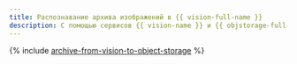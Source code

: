 ```yaml
---
title: Распознавание архива изображений в {{ vision-full-name }}
description: С помощью сервисов {{ vision-name }} и {{ objstorage-full-name }} можно организовать распознавание текста на изображениях и хранение архива исходных изображений и результатов распознавания.
---
```


{% include [archive-from-vision-to-object-storage](../../_tutorials/ml-ai/archive-from-vision-to-object-storage.md) %}
